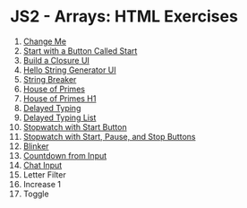 # JS2 - Arrays: HTML Exercises

1. [Change Me](change-me/README.md)
2. [Start with a Button Called Start](start-with-a-button-called-start/README.md)
3. [Build a Closure UI](closure-ui/README.md)
4. [Hello String Generator UI](hello-string-generator/README.md)
5. [String Breaker](string-breaker/README.md)
6. [House of Primes](house-of-primes/README.md)
7. [House of Primes H1](house-of-primes-h1/README.md)
8. [Delayed Typing](delayed-typing/README.md)
9. [Delayed Typing List](delayed-typing-list/README.md)
10. [Stopwatch with Start Button](stopwatch-with-start/README.md)
11. [Stopwatch with Start, Pause, and Stop Buttons](stopwatch-with-start-pause-and-stop/README.md)
12. [Blinker](blinker/README.md)
13. [Countdown from Input](countdown-from-input/README.md)
14. [Chat Input](chat-input/README.md)
15. Letter Filter
16. Increase 1
17. Toggle
